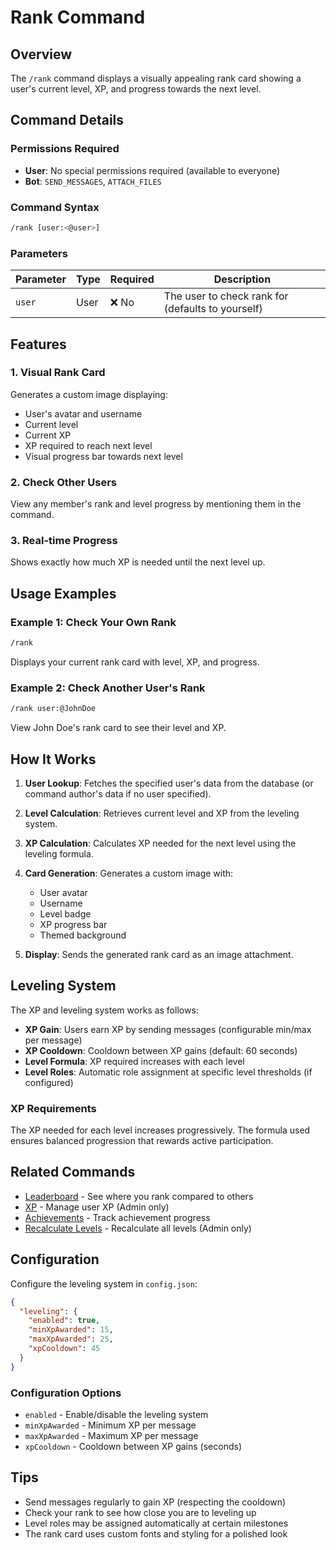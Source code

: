 # Rank Command

## Overview

The `/rank` command displays a visually appealing rank card showing a user's current level, XP, and progress towards the next level.

## Command Details

### Permissions Required

- **User**: No special permissions required (available to everyone)
- **Bot**: `SEND_MESSAGES`, `ATTACH_FILES`

### Command Syntax

```bash
/rank [user:<@user>]
```

### Parameters

| Parameter | Type | Required | Description                                       |
| --------- | ---- | -------- | ------------------------------------------------- |
| `user`    | User | ❌ No    | The user to check rank for (defaults to yourself) |

## Features

### 1. **Visual Rank Card**

Generates a custom image displaying:

- User's avatar and username
- Current level
- Current XP
- XP required to reach next level
- Visual progress bar towards next level

### 2. **Check Other Users**

View any member's rank and level progress by mentioning them in the command.

### 3. **Real-time Progress**

Shows exactly how much XP is needed until the next level up.

## Usage Examples

### Example 1: Check Your Own Rank

```bash
/rank
```

Displays your current rank card with level, XP, and progress.

### Example 2: Check Another User's Rank

```bash
/rank user:@JohnDoe
```

View John Doe's rank card to see their level and XP.

## How It Works

1. **User Lookup**: Fetches the specified user's data from the database (or command author's data if no user specified).

2. **Level Calculation**: Retrieves current level and XP from the leveling system.

3. **XP Calculation**: Calculates XP needed for the next level using the leveling formula.

4. **Card Generation**: Generates a custom image with:
   - User avatar
   - Username
   - Level badge
   - XP progress bar
   - Themed background

5. **Display**: Sends the generated rank card as an image attachment.

## Leveling System

The XP and leveling system works as follows:

- **XP Gain**: Users earn XP by sending messages (configurable min/max per message)
- **XP Cooldown**: Cooldown between XP gains (default: 60 seconds)
- **Level Formula**: XP required increases with each level
- **Level Roles**: Automatic role assignment at specific level thresholds (if configured)

### XP Requirements

The XP needed for each level increases progressively. The formula used ensures balanced progression that rewards active participation.

## Related Commands

- [Leaderboard](leaderboard.md) - See where you rank compared to others
- [XP](../utility/xp.md) - Manage user XP (Admin only)
- [Achievements](achievements.md) - Track achievement progress
- [Recalculate Levels](../utility/recalculate-levels.md) - Recalculate all levels (Admin only)

## Configuration

Configure the leveling system in `config.json`:

```json
{
  "leveling": {
    "enabled": true,
    "minXpAwarded": 15,
    "maxXpAwarded": 25,
    "xpCooldown": 45
  }
}
```

### Configuration Options

- `enabled` - Enable/disable the leveling system
- `minXpAwarded` - Minimum XP per message
- `maxXpAwarded` - Maximum XP per message
- `xpCooldown` - Cooldown between XP gains (seconds)

## Tips

- Send messages regularly to gain XP (respecting the cooldown)
- Check your rank to see how close you are to leveling up
- Level roles may be assigned automatically at certain milestones
- The rank card uses custom fonts and styling for a polished look
